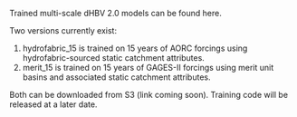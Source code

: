 Trained multi-scale dHBV 2.0 models can be found here.

Two versions currently exist:
1) hydrofabric_15 is trained on 15 years of AORC forcings using hydrofabric-sourced static catchment attributes.
2) merit_15 is trained on 15 years of GAGES-II forcings using merit unit basins and associated static catchment attributes.

Both can be downloaded from S3 (link coming soon). Training code will be released at a later date.